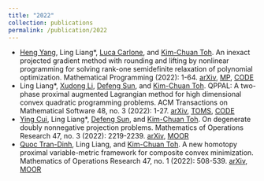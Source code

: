 ```yaml
---
title: "2022"
collection: publications
permalink: /publication/2022
---
```


- [Heng Yang](https://hankyang.seas.harvard.edu/), Ling Liang*, [Luca Carlone](https://lucacarlone.mit.edu/), and [Kim-Chuan Toh](https://blog.nus.edu.sg/mattohkc/). An inexact projected gradient method with rounding and lifting by nonlinear programming for solving rank-one semidefinite relaxation of polynomial optimization. Mathematical Programming (2022): 1-64. [arXiv](https://arxiv.org/abs/2105.14033), [MP](https://link.springer.com/article/10.1007/s10107-022-01912-6), [CODE](https://github.com/MIT-SPARK/STRIDE)
- Ling Liang*, [Xudong Li](http://www.lixudong.info/), [Defeng Sun](https://www.polyu.edu.hk/ama/profile/dfsun/), and [Kim-Chuan Toh](https://blog.nus.edu.sg/mattohkc/). QPPAL: A two-phase proximal augmented Lagrangian method for high dimensional convex quadratic programming problems. ACM Transactions on Mathematical Software 48, no. 3 (2022): 1-27. [arXiv](https://arxiv.org/abs/2103.13108), [TOMS](https://dl.acm.org/doi/full/10.1145/3476571), [CODE](https://blog.nus.edu.sg/mattohkc/softwares/qppal/)
- [Ying Cui](https://sites.google.com/site/optyingcui/home), Ling Liang*, [Defeng Sun](https://www.polyu.edu.hk/ama/profile/dfsun/), and [Kim-Chuan Toh](https://blog.nus.edu.sg/mattohkc/). On degenerate doubly nonnegative projection problems. Mathematics of Operations Research 47, no. 3 (2022): 2219-2239. [arXiv](https://arxiv.org/abs/2009.11272), [MOOR](https://pubsonline.informs.org/doi/abs/10.1287/moor.2021.1205)
- [Quoc Tran-Dinh](https://quoctd.web.unc.edu/), Ling Liang, and [Kim-Chuan Toh](https://blog.nus.edu.sg/mattohkc/). A new homotopy proximal variable-metric framework for composite convex minimization. Mathematics of Operations Research 47, no. 1 (2022): 508-539. [arXiv](https://arxiv.org/abs/2009.11272), [MOOR](https://pubsonline.informs.org/doi/abs/10.1287/moor.2021.1138)